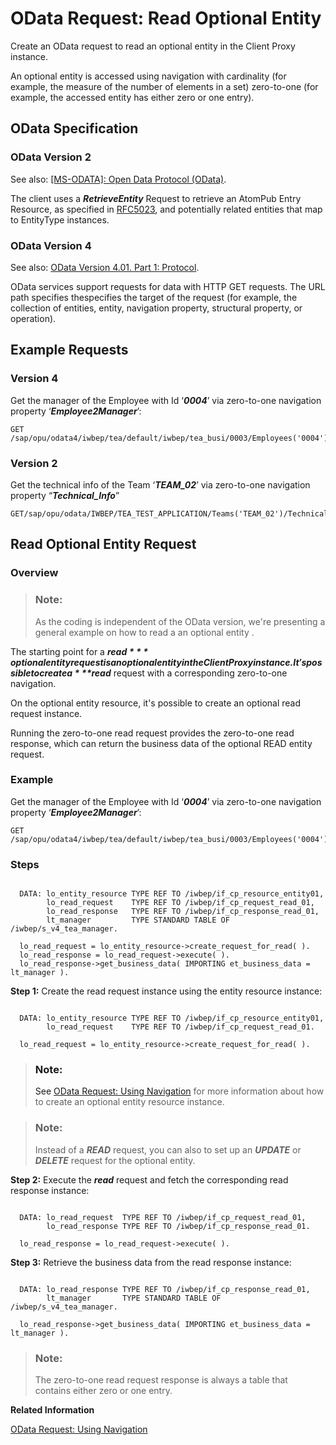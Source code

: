 <!-- loio7112a7d4e84649318334b97e0b7f9041 -->

# OData Request: Read Optional Entity

Create an OData request to read an optional entity in the Client Proxy instance.

An optional entity is accessed using navigation with cardinality \(for example, the measure of the number of elements in a set\) zero-to-one \(for example, the accessed entity has either zero or one entry\).



<a name="loio7112a7d4e84649318334b97e0b7f9041__section_e3p_qsf_ttb"/>

## OData Specification



### OData Version 2

See also: [\[MS-ODATA\]: Open Data Protocol \(OData\)](https://docs.microsoft.com/en-us/openspecs/windows_protocols/ms-odata).

The client uses a ***RetrieveEntity*** Request to retrieve an AtomPub Entry Resource, as specified in [RFC5023](https://www.rfc-editor.org/rfc/rfc5023.txt), and potentially related entities that map to EntityType instances.



### OData Version 4

See also: [OData Version 4.01. Part 1: Protocol](https://docs.oasis-open.org/odata/odata/v4.01/odata-v4.01-part1-protocol.html).

OData services support requests for data with HTTP GET requests. The URL path specifies thespecifies the target of the request \(for example, the collection of entities, entity, navigation property, structural property, or operation\).



<a name="loio7112a7d4e84649318334b97e0b7f9041__section_hhf_4tf_ttb"/>

## Example Requests



### Version 4

Get the manager of the Employee with Id ‘***0004***’ via zero-to-one navigation property ‘***Employee2Manager***’:

```
GET /sap/opu/odata4/iwbep/tea/default/iwbep/tea_busi/0003/Employees('0004')/Employee2Manager
```



### Version 2

Get the technical info of the Team ‘***TEAM\_02***’ via zero-to-one navigation property “***Technical\_Info***”

```
GET/sap/opu/odata/IWBEP/TEA_TEST_APPLICATION/Teams('TEAM_02')/Technical_Info
```



<a name="loio7112a7d4e84649318334b97e0b7f9041__section_wh3_ztf_ttb"/>

## Read Optional Entity Request



### Overview

> ### Note:  
> As the coding is independent of the OData version, we're presenting a general example on how to read a an optional entity .

The starting point for a ***$read*** optional entity request is an optional entity in the Client Proxy instance. It's possible to create a ***$read*** request with a corresponding zero-to-one navigation.

On the optional entity resource, it's possible to create an optional read request instance.

Running the zero-to-one read request provides the zero-to-one read response, which can return the business data of the optional READ entity request.



### Example

Get the manager of the Employee with Id ‘***0004***’ via zero-to-one navigation property ‘***Employee2Manager***’:

```
GET /sap/opu/odata4/iwbep/tea/default/iwbep/tea_busi/0003/Employees('0004')/Employee2Manager
```



### Steps

```

  DATA: lo_entity_resource TYPE REF TO /iwbep/if_cp_resource_entity01,
        lo_read_request    TYPE REF TO /iwbep/if_cp_request_read_01,
        lo_read_response   TYPE REF TO /iwbep/if_cp_response_read_01,
        lt_manager         TYPE STANDARD TABLE OF /iwbep/s_v4_tea_manager.

  lo_read_request = lo_entity_resource->create_request_for_read( ).
  lo_read_response = lo_read_request->execute( ).
  lo_read_response->get_business_data( IMPORTING et_business_data = lt_manager ).
```

**Step 1:** Create the read request instance using the entity resource instance:

```

  DATA: lo_entity_resource TYPE REF TO /iwbep/if_cp_resource_entity01,
        lo_read_request    TYPE REF TO /iwbep/if_cp_request_read_01.

  lo_read_request = lo_entity_resource->create_request_for_read( ).

```

> ### Note:  
> See [OData Request: Using Navigation](odata-request-using-navigation-57f2139.md) for more information about how to create an optional entity resource instance.

> ### Note:  
> Instead of a ***READ*** request, you can also to set up an ***UPDATE*** or ***DELETE*** request for the optional entity.

**Step 2:** Execute the ***read*** request and fetch the corresponding read response instance:

```

  DATA: lo_read_request  TYPE REF TO /iwbep/if_cp_request_read_01,
        lo_read_response TYPE REF TO /iwbep/if_cp_response_read_01.

  lo_read_response = lo_read_request->execute( ).
```

**Step 3:** Retrieve the business data from the read response instance:

```

  DATA: lo_read_response TYPE REF TO /iwbep/if_cp_response_read_01,
        lt_manager       TYPE STANDARD TABLE OF /iwbep/s_v4_tea_manager.

  lo_read_response->get_business_data( IMPORTING et_business_data = lt_manager ).

```

> ### Note:  
> The zero-to-one read request response is always a table that contains either zero or one entry.

**Related Information**  




[OData Request: Using Navigation](odata-request-using-navigation-57f2139.md "Create an OData request using a navigation in the Client Proxy instance.")

